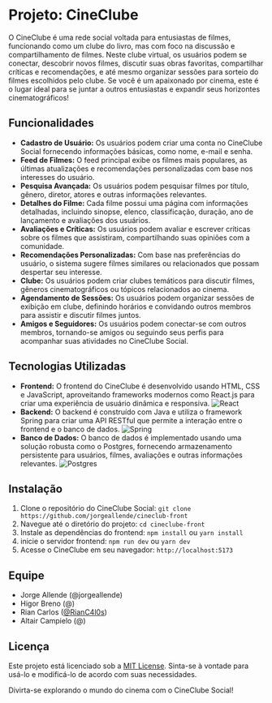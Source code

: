 # Projeto: CineClube

O CineClube é uma rede social voltada para entusiastas de filmes, funcionando como um clube do livro, mas com foco na discussão e compartilhamento de filmes. Neste clube virtual, os usuários podem se conectar, descobrir novos filmes, discutir suas obras favoritas, compartilhar críticas e recomendações, e até mesmo organizar sessões para sorteio do filmes escolhidos pelo clube. Se você é um apaixonado por cinema, este é o lugar ideal para se juntar a outros entusiastas e expandir seus horizontes cinematográficos!

## Funcionalidades

- **Cadastro de Usuário:** Os usuários podem criar uma conta no CineClube Social fornecendo informações básicas, como nome, e-mail e senha.
- **Feed de Filmes:** O feed principal exibe os filmes mais populares, as últimas atualizações e recomendações personalizadas com base nos interesses do usuário.
- **Pesquisa Avançada:** Os usuários podem pesquisar filmes por título, gênero, diretor, atores e outras informações relevantes.
- **Detalhes do Filme:** Cada filme possui uma página com informações detalhadas, incluindo sinopse, elenco, classificação, duração, ano de lançamento e avaliações dos usuários.
- **Avaliações e Críticas:** Os usuários podem avaliar e escrever críticas sobre os filmes que assistiram, compartilhando suas opiniões com a comunidade.
- **Recomendações Personalizadas:** Com base nas preferências do usuário, o sistema sugere filmes similares ou relacionados que possam despertar seu interesse.
- **Clube:** Os usuários podem criar clubes temáticos para discutir filmes, gêneros cinematográficos ou tópicos relacionados ao cinema.
- **Agendamento de Sessões:** Os usuários podem organizar sessões de exibição em clube, definindo horários e convidando outros membros para assistir e discutir filmes juntos.
- **Amigos e Seguidores:** Os usuários podem conectar-se com outros membros, tornando-se amigos ou seguindo seus perfis para acompanhar suas atividades no CineClube Social.

## Tecnologias Utilizadas

- **Frontend:** O frontend do CineClube é desenvolvido usando HTML, CSS e JavaScript, aproveitando frameworks modernos como React.js para criar uma experiência de usuário dinâmica e responsiva.
![React](https://img.shields.io/badge/-React-05122A?style=flat&logo=react)&nbsp;
- **Backend:** O backend é construído com Java e utiliza o framework Spring para criar uma API RESTful que permite a interação entre o frontend e o banco de dados.
![Spring](https://img.shields.io/badge/-Spring-05122A?style=flat&logo=spring)&nbsp;
- **Banco de Dados:** O banco de dados é implementado usando uma solução robusta como o Postgres, fornecendo armazenamento persistente para usuários, filmes, avaliações e outras informações relevantes.
![Postgres](https://img.shields.io/badge/-Postgres-05122A?style=flat&logo=postgres)&nbsp;

## Instalação

1. Clone o repositório do CineClube Social: `git clone https://github.com/jorgeallende/cineclub-front`
2. Navegue até o diretório do projeto: `cd cineclube-front`
3. Instale as dependências do frontend: `npm install` ou `yarn install`
4. inicie o servidor frontend: `npm run dev` ou `yarn dev`
5. Acesse o CineClube em seu navegador: `http://localhost:5173`

## Equipe

- Jorge Allende (@jorgeallende)
- Higor Breno (@)
- Rian Carlos ([@RianC4l0s](https://github.com/RianC4rl0s))
- Altair Campielo (@)

## Licença

Este projeto está licenciado sob a [MIT License](https://opensource.org/licenses/MIT). Sinta-se à vontade para usá-lo e modificá-lo de acordo com suas necessidades.

Divirta-se explorando o mundo do cinema com o CineClube Social!
